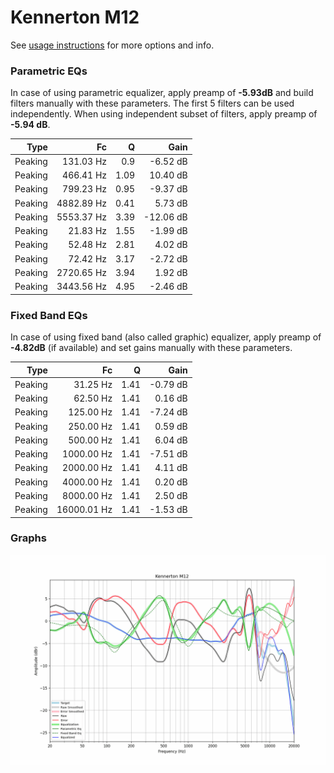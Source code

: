 # Kennerton M12
See [usage instructions](https://github.com/jaakkopasanen/AutoEq#usage) for more options and info.

### Parametric EQs
In case of using parametric equalizer, apply preamp of **-5.93dB** and build filters manually
with these parameters. The first 5 filters can be used independently.
When using independent subset of filters, apply preamp of **-5.94 dB**.

| Type    | Fc         |    Q | Gain      |
|--------:|-----------:|-----:|----------:|
| Peaking | 131.03 Hz  | 0.9  | -6.52 dB  |
| Peaking | 466.41 Hz  | 1.09 | 10.40 dB  |
| Peaking | 799.23 Hz  | 0.95 | -9.37 dB  |
| Peaking | 4882.89 Hz | 0.41 | 5.73 dB   |
| Peaking | 5553.37 Hz | 3.39 | -12.06 dB |
| Peaking | 21.83 Hz   | 1.55 | -1.99 dB  |
| Peaking | 52.48 Hz   | 2.81 | 4.02 dB   |
| Peaking | 72.42 Hz   | 3.17 | -2.72 dB  |
| Peaking | 2720.65 Hz | 3.94 | 1.92 dB   |
| Peaking | 3443.56 Hz | 4.95 | -2.46 dB  |

### Fixed Band EQs
In case of using fixed band (also called graphic) equalizer, apply preamp of **-4.82dB**
(if available) and set gains manually with these parameters.

| Type    | Fc          |    Q | Gain     |
|--------:|------------:|-----:|---------:|
| Peaking | 31.25 Hz    | 1.41 | -0.79 dB |
| Peaking | 62.50 Hz    | 1.41 | 0.16 dB  |
| Peaking | 125.00 Hz   | 1.41 | -7.24 dB |
| Peaking | 250.00 Hz   | 1.41 | 0.59 dB  |
| Peaking | 500.00 Hz   | 1.41 | 6.04 dB  |
| Peaking | 1000.00 Hz  | 1.41 | -7.51 dB |
| Peaking | 2000.00 Hz  | 1.41 | 4.11 dB  |
| Peaking | 4000.00 Hz  | 1.41 | 0.20 dB  |
| Peaking | 8000.00 Hz  | 1.41 | 2.50 dB  |
| Peaking | 16000.01 Hz | 1.41 | -1.53 dB |

### Graphs
![](./Kennerton%20M12.png)